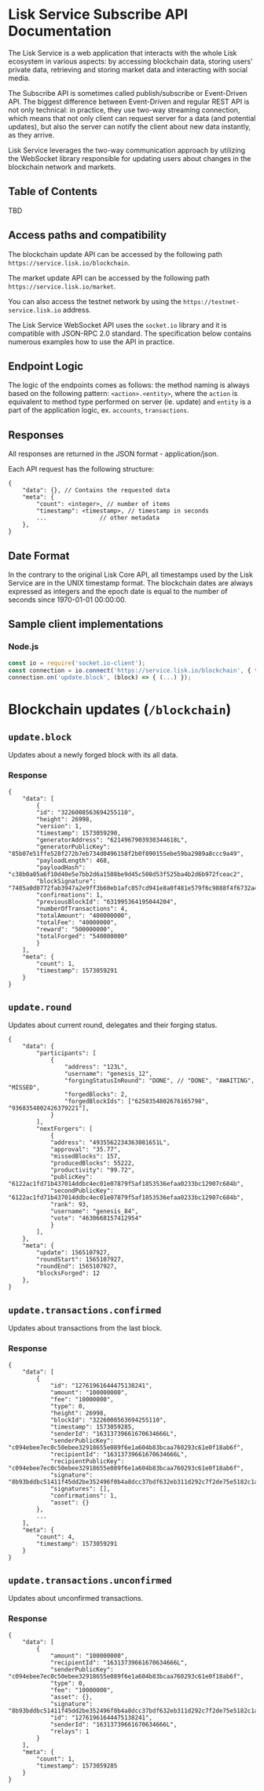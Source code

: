 # Lisk Service Subscribe API Documentation

The Lisk Service is a web application that interacts with the whole Lisk ecosystem in various aspects: by accessing blockchain data, storing users' private data, retrieving and storing market data and interacting with social media.

The Subscribe API is sometimes called publish/subscribe or Event-Driven API. The biggest difference between Event-Driven and regular REST API is not only technical: in practice, they use two-way streaming connection, which means that not only client can request server for a data (and potential updates), but also the server can notify the client about new data instantly, as they arrive.

Lisk Service leverages the two-way communication approach by utilizing the WebSocket library responsible for updating users about changes in the blockchain network and markets.

## Table of Contents

TBD

## Access paths and compatibility

The blockchain update API can be accessed by the following path `https://service.lisk.io/blockchain`.

The market update API can be accessed by the following path `https://service.lisk.io/market`.

You can also access the testnet network by using the `https://testnet-service.lisk.io` address.

The Lisk Service WebSocket API uses the `socket.io` library and it is compatible with JSON-RPC 2.0 standard. The specification below contains numerous examples how to use the API in practice.

## Endpoint Logic

The logic of the endpoints comes as follows: the method naming is always based on the following pattern: `<action>.<entity>`, where the `action` is equivalent to method type performed on server (ie. update) and `entity` is a part of the application logic, ex. `accounts`, `transactions`.

## Responses

All responses are returned in the JSON format - application/json.

Each API request has the following structure:

```jsonc
{
    "data": {}, // Contains the requested data
    "meta": {
        "count": <integer>, // number of items
        "timestamp": <timestamp>, // timestamp in seconds
        ...               // other metadata
    },
}
```

## Date Format

In the contrary to the original Lisk Core API, all timestamps used by the Lisk Service are in the UNIX timestamp format. The blockchain dates are always expressed as integers and the epoch date is equal to the number of seconds since 1970-01-01 00:00:00.

## Sample client implementations

### Node.js

```javascript
const io = require('socket.io-client');
const connection = io.connect('https://service.lisk.io/blockchain', { transports: ['websocket'] });
connection.on('update.block', (block) => { (...) });
```

# Blockchain updates (`/blockchain`)

## `update.block`

Updates about a newly forged block with its all data.

### Response

```jsonc
{
    "data": [
        {
        "id": "3226008563694255110",
        "height": 26998,
        "version": 1,
        "timestamp": 1573059290,
        "generatorAddress": "6214967903930344618L",
        "generatorPublicKey": "85b07e51ffe528f272b7eb734d0496158f2b0f890155ebe59ba2989a8ccc9a49",
        "payloadLength": 468,
        "payloadHash": "c38b0a05a6f10d40e5e7bb2d6a1508be9d45c508d53f525ba4b2d6b972fceac2",
        "blockSignature": "7405a0d0772fab3947a2e9ff3b60eb1afc857cd941e8a0f481e579f6c9888f4f6732a47e9d56dec082829fb9d78b7cc364a335daf26d9cbac0d98f7b1c3e1d04",
        "confirmations": 1,
        "previousBlockId": "631995364195044204",
        "numberOfTransactions": 4,
        "totalAmount": "400000000",
        "totalFee": "40000000",
        "reward": "500000000",
        "totalForged": "540000000"
        }
    ],
    "meta": {
        "count": 1,
        "timestamp": 1573059291
    }
}
```

## `update.round`

Updates about current round, delegates and their forging status.

```jsonc
{
    "data": {
        "participants": [
            {
                "address": "123L",
                "username": "genesis_12",
                "forgingStatusInRound": "DONE", // "DONE", "AWAITING", "MISSED",
                "forgedBlocks": 2,
                "forgedBlockIds": ["6258354802676165798", "9368354802426379221"],
            }
        ],
        "nextForgers": [
            {
            "address": "4935562234363081651L",
            "approval": "35.77",
            "missedBlocks": 157,
            "producedBlocks": 55222,
            "productivity": "99.72",
            "publicKey": "6122ac1fd71b437014ddbc4ec01e07879f5af1853536efaa0233bc12907c684b",
            "secondPublicKey": "6122ac1fd71b437014ddbc4ec01e07879f5af1853536efaa0233bc12907c684b",
            "rank": 93,
            "username": "genesis_84",
            "vote": "4630668157412954"
            }
        ],
    },
    "meta": {
        "update": 1565107927,
        "roundStart": 1565107927,
        "roundEnd": 1565107927,
        "blocksForged": 12
    }, 
}
```

## `update.transactions.confirmed`

Updates about transactions from the last block.

### Response

```jsonc
{
    "data": [
        {
            "id": "12761961644475138241",
            "amount": "100000000",
            "fee": "10000000",
            "type": 0,
            "height": 26998,
            "blockId": "3226008563694255110",
            "timestamp": 1573059285,
            "senderId": "16313739661670634666L",
            "senderPublicKey": "c094ebee7ec0c50ebee32918655e089f6e1a604b83bcaa760293c61e0f18ab6f",
            "recipientId": "16313739661670634666L",
            "recipientPublicKey": "c094ebee7ec0c50ebee32918655e089f6e1a604b83bcaa760293c61e0f18ab6f",
            "signature": "8b93bddbc51411f45dd2be352496f0b4a8dcc37bdf632eb311d292c7f2de75e5182c1ac554f54031313a5c7f9fcfa091dee7790aa40c2ee96091ba52710b600e",
            "signatures": [],
            "confirmations": 1,
            "asset": {}
        },
        ...
    ],
    "meta": {
        "count": 4,
        "timestamp": 1573059291
    }
}
```

## `update.transactions.unconfirmed`

Updates about unconfirmed transactions.

### Response

```jsonc
{
    "data": [
        {
            "amount": "100000000",
            "recipientId": "16313739661670634666L",
            "senderPublicKey": "c094ebee7ec0c50ebee32918655e089f6e1a604b83bcaa760293c61e0f18ab6f",
            "type": 0,
            "fee": "10000000",
            "asset": {},
            "signature": "8b93bddbc51411f45dd2be352496f0b4a8dcc37bdf632eb311d292c7f2de75e5182c1ac554f54031313a5c7f9fcfa091dee7790aa40c2ee96091ba52710b600e",
            "id": "12761961644475138241",
            "senderId": "16313739661670634666L",
            "relays": 1
        }
    ],
    "meta": {
        "count": 1,
        "timestamp": 1573059285
    }
}
```
